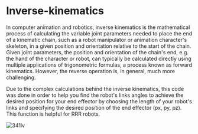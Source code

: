 # Inverse-kinematics
In computer animation and robotics, inverse kinematics is the mathematical process of calculating the variable joint parameters needed to place the end of a kinematic chain, such as a robot manipulator or animation character's skeleton, in a given position and orientation relative to the start of the chain. Given joint parameters, the position and orientation of the chain's end, e.g. the hand of the character or robot, can typically be calculated directly using multiple applications of trigonometric formulas, a process known as forward kinematics. However, the reverse operation is, in general, much more challenging.

Due to the complex calculations behind the inverse kinematics, this code was done in order to help you find the robot's links angles to achieve the desired position for your end effector by choosing the length of your robot's links and specifying the desired position of the end effector (px, py, pz). This function is helpful for RRR robots.

![341lv](https://user-images.githubusercontent.com/63423744/177005618-e824df75-7165-41d1-826a-c0b4af11992d.png)
